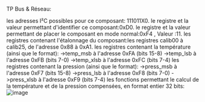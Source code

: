 TP Bus & Réseau:

les adresses I²C possibles pour ce composant: 111011X0.
le registre et la valeur permettant d'identifier ce composant:0xD0.
le registre et la valeur permettant de placer le composant en mode normal:0xF4 , Valeur :11.
les registres contenant l'étalonnage du composant:les registres calib00 à calib25, de l'adresse 0x88 à 0xA1.
les registres contenant la température (ainsi que le format):
->temp_msb à l'adresse 0xFA (bits 15-8)
->temp_lsb à l'adresse 0xFB (bits 7-0)
->temp_xlsb à l'adresse 0xFC (bits 7-4)
les registres contenant la pression (ainsi que le format):
->press_msb à l'adresse 0xF7 (bits 15-8)
->press_lsb à l'adresse 0xF8 (bits 7-0)
->press_xlsb à l'adresse 0xF9 (bits 7-4)
les fonctions permettant le calcul de la température et de la pression compensées, en format entier 32 bits:
![image](https://github.com/user-attachments/assets/38dd5690-3479-4c2d-886d-d6d32c0d9db1)





